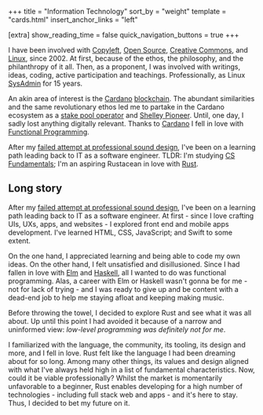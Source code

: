 +++
title = "Information Technology"
sort_by = "weight"
template = "cards.html"
insert_anchor_links = "left"

[extra]
show_reading_time = false
quick_navigation_buttons = true
+++

I have been involved with [Copyleft](https://en.wikipedia.org/wiki/Copyleft),
[Open Source](https://en.wikipedia.org/wiki/Free_and_open-source_software),
[Creative Commons](https://en.wikipedia.org/wiki/Creative_Commons), and
[Linux](https://en.wikipedia.org/wiki/Linux), since 2002. At first, because of
the ethos, the philosophy, and the philanthropy of it all. Then, as a proponent,
I was involved with writings, ideas, coding, active participation and teachings.
Professionally, as Linux
[SysAdmin](https://en.wikipedia.org/wiki/System_administrator) for 15 years.

An akin area of interest is the [Cardano](https://cardano.org)
[blockchain](https://en.wikipedia.org/wiki/Blockchain). The abundant
similarities and the same revolutionary ethos led me to partake in the Cardano
ecosystem as a
[stake pool operator](https://docs.cardano.org/operating-a-stake-pool/about-stake-pools/)
and
[Shelley Pioneer](https://iohk.io/en/blog/posts/2020/04/29/from-byron-to-shelley-part-one-the-testnets/).
Until, one day, I sadly lost anything digitally relevant. Thanks to
[Cardano](https://www.essentialcardano.io/) I fell in love with
[Functional Programming](https://en.wikipedia.org/wiki/Functional_programming).

After my [failed attempt at professional sound design](/content/sound/), I've
been on a learning path leading back to IT as a software engineer. TLDR: I'm
studying [CS Fundamentals](https://en.wikipedia.org/wiki/Computer_science); I'm
an aspiring Rustacean in love with [Rust](https://www.rust-lang.org).

## Long story

After my
[failed attempt at professional sound design](/content/sound/_index.md), I've
been on a learning path leading back to IT as a software engineer. At first -
since I love crafting UIs, UXs, apps, and websites - I explored front end and
mobile apps development. I've learned HTML, CSS, JavaScript; and Swift to some
extent.

On the one hand, I appreciated learning and being able to code my own ideas. On
the other hand, I felt unsatisfied and disillusioned. Since I had fallen in love
with [Elm](https://elm-lang.org/) and [Haskell](https://www.haskell.org), all I
wanted to do was functional programming. Alas, a career with Elm or Haskell
wasn't gonna be for me - not for lack of trying - and I was ready to give up and
be content with a dead-end job to help me staying afloat and keeping making
music.

Before throwing the towel, I decided to explore Rust and see what it was all
about. Up until this point I had avoided it because of a narrow and uninformed
view: _low-level programming was definitely not for me_.

I familiarized with the language, the community, its tooling, its design and
more, and I fell in love. Rust felt like the language I had been dreaming about
for so long. Among many other things, its values and design aligned with what
I've always held high in a list of fundamental characteristics. Now, could it be
viable professionally? Whilst the market is momentarily unfavorable to a
beginner, Rust enables developing for a high number of technologies - including
full stack web and apps - and it's here to stay. Thus, I decided to bet my
future on it.

